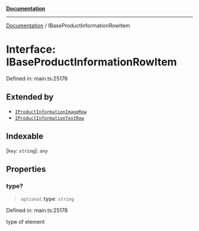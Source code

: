 [**Documentation**](../README.md)

***

[Documentation](../README.md) / IBaseProductInformationRowItem

# Interface: IBaseProductInformationRowItem

Defined in: main.ts:25176

## Extended by

- [`IProductInformationImageRow`](IProductInformationImageRow.md)
- [`IProductInformationTextRow`](IProductInformationTextRow.md)

## Indexable

\[`key`: `string`\]: `any`

## Properties

### type?

> `optional` **type**: `string`

Defined in: main.ts:25178

type of element
